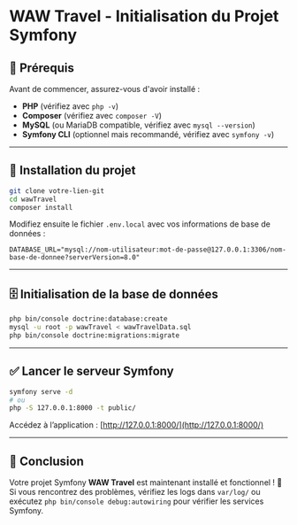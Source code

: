 # WAW Travel - Initialisation du Projet Symfony

## 📌 Prérequis
Avant de commencer, assurez-vous d'avoir installé :

- **PHP** (vérifiez avec `php -v`)
- **Composer** (vérifiez avec `composer -V`)
- **MySQL** (ou MariaDB compatible, vérifiez avec `mysql --version`)
- **Symfony CLI** (optionnel mais recommandé, vérifiez avec `symfony -v`)

---

## 🚀 Installation du projet

```bash
git clone votre-lien-git
cd wawTravel
composer install
```

Modifiez ensuite le fichier `.env.local` avec vos informations de base de données :

```dotenv
DATABASE_URL="mysql://nom-utilisateur:mot-de-passe@127.0.0.1:3306/nom-base-de-donnee?serverVersion=8.0"
```

---

## 🗄️ Initialisation de la base de données

```bash
php bin/console doctrine:database:create
mysql -u root -p wawTravel < wawTravelData.sql
php bin/console doctrine:migrations:migrate
```

---

## ✅ Lancer le serveur Symfony

```bash
symfony serve -d
# ou
php -S 127.0.0.1:8000 -t public/
```

Accédez à l’application : [http://127.0.0.1:8000/](http://127.0.0.1:8000/)

---


## 📜 Conclusion
Votre projet Symfony **WAW Travel** est maintenant installé et fonctionnel ! 🚀
Si vous rencontrez des problèmes, vérifiez les logs dans `var/log/` ou exécutez `php bin/console debug:autowiring` pour vérifier les services Symfony.


